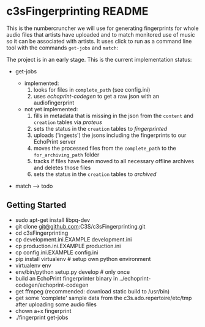  c3sFingerprinting README
==========================

This is the numbercruncher we will use for generating fingerprints for whole 
audio files that artists have uploaded and to match monitored use of music so it 
can be associated with artists. It uses click to run as a command line tool
with the commands `get-jobs` and `match`:

The project is in an early stage. This is the current implementation status:

* get-jobs
    * implemented:
        1) looks for files in `complete_path` (see config.ini)
        2) uses *echoprint-codegen* to get a raw json with an audiofingerprint
    * not yet implemented:
        1) fills in metadata that is missing in the json from the `content` 
        and `creation` tables via *proteus*
        2) sets the status in the `creation` tables to *fingerprinted*
        3) uploads ('ingests') the jsons including the fingerprints to our 
        EchoPrint server
        4) moves the processed files from the `complete_path` to the 
        `for_archiving_path` folder
        5) tracks if files have been moved to all necessary offline archives 
        and deletes those files
        6) sets the status in the `creation` tables to *archived*

* match
    --> todo

Getting Started
---------------

* sudo apt-get install libpq-dev
* git clone git@github.com:C3S/c3sFingerprinting.git 
* cd c3sFingerprinting
* cp development.ini.EXAMPLE development.ini 
* cp production.ini.EXAMPLE production.ini
* cp config.ini.EXAMPLE config.ini
* pip install virtualenv # setup own python environment
* virtualenv env
* env/bin/python setup.py develop # only once
* build an EchoPrint fingerprinter binary in ../echoprint-codegen/echoprint-codegen
* get ffmpeg (recommended: download static build to /usr/bin)
* get some 'complete' sample data from the c3s.ado.repertoire/etc/tmp after 
  uploading some audio files
* chown a+x fingerprint
* ./fingerprint get-jobs